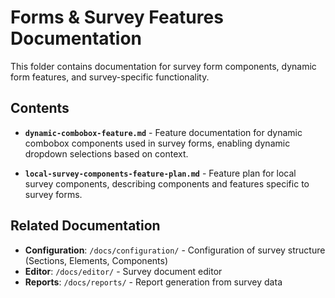 # Forms & Survey Features Documentation

This folder contains documentation for survey form components, dynamic form features, and survey-specific functionality.

## Contents

- **`dynamic-combobox-feature.md`** - Feature documentation for dynamic combobox components used in survey forms, enabling dynamic dropdown selections based on context.

- **`local-survey-components-feature-plan.md`** - Feature plan for local survey components, describing components and features specific to survey forms.

## Related Documentation

- **Configuration**: `/docs/configuration/` - Configuration of survey structure (Sections, Elements, Components)
- **Editor**: `/docs/editor/` - Survey document editor
- **Reports**: `/docs/reports/` - Report generation from survey data


